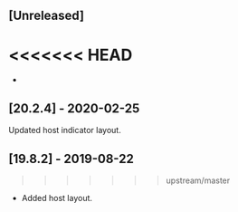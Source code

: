 ## [Unreleased]
<<<<<<< HEAD
=======
- 

## [20.2.4] - 2020-02-25
Updated host indicator layout.

## [19.8.2] - 2019-08-22
>>>>>>> upstream/master
- Added host layout.
